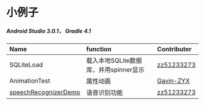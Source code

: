 # 小例子
##### Android Studio 3.0.1， Gradle 4.1
Name | function | Contributer
:--- | :--- | :---
SQLiteLoad | 载入本地SQLite数据库，并用spinner显示 | [zz51233273](https://github.com/zz51233273)
AnimationTest | 属性动画 | [Gavin-ZYX](https://github.com/Gavin-ZYX/Animation)
[speechRecognizerDemo](https://github.com/zz51233273/android-project/tree/master/app/speechRecognizerDemo) | 语音识别功能 | [zz51233273](https://github.com/zz51233273)
